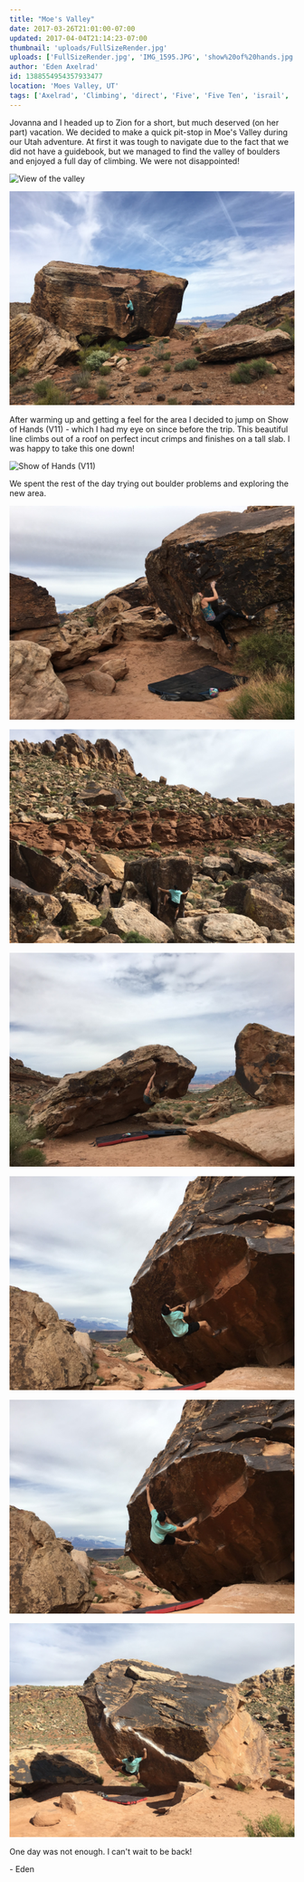 ```yaml
---
title: "Moe's Valley"
date: 2017-03-26T21:01:00-07:00
updated: 2017-04-04T21:14:23-07:00
thumbnail: 'uploads/FullSizeRender.jpg'
uploads: ['FullSizeRender.jpg', 'IMG_1595.JPG', 'show%20of%20hands.jpg', 'IMG_1627.JPG', 'IMG_1633.JPG', 'IMG_1646.JPG', 'IMG_1652.JPG', 'IMG_1655.JPG', 'IMG_1659.JPG']
author: 'Eden Axelrad'
id: 1388554954357933477
location: 'Moes Valley, UT'
tags: ['Axelrad', 'Climbing', 'direct', 'Five', 'Five Ten', 'israil', 'moes valley', 'sandstone', 'show of hands', 'Ten', 'utah']
---
```


Jovanna and I headed up to Zion for a short, but much deserved (on her part) vacation. We decided to make a quick pit-stop in Moe's Valley during our Utah adventure. At first it was tough to navigate due to the fact that we did not have a guidebook, but we managed to find the valley of boulders and enjoyed a full day of climbing. We were not disappointed!

![View of the valley](uploads/FullSizeRender.jpg)

![A V6 on the Settlers of Catan Boulder](uploads/IMG_1595.JPG)

After warming up and getting a feel for the area I decided to jump on Show of Hands (V11) - which I had my eye on since before the trip. This beautiful line climbs out of a roof on perfect incut crimps and finishes on a tall slab. I was happy to take this one down!

![Show of Hands (V11)](uploads/show%20of%20hands.jpg)

We spent the rest of the day trying out boulder problems and exploring the new area.

![Jovanna working the moves on Whelmed (V4)](uploads/IMG_1627.JPG)

![The Fridge (V4)](uploads/IMG_1633.JPG)

![Jovanna sending Steamfunk (V2)](uploads/IMG_1646.JPG)

![](uploads/IMG_1652.JPG)

![Spectro (V6)](uploads/IMG_1655.JPG)

![Israil Direct (V8)](uploads/IMG_1659.JPG)

One day was not enough. I can't wait to be back!

\- Eden
